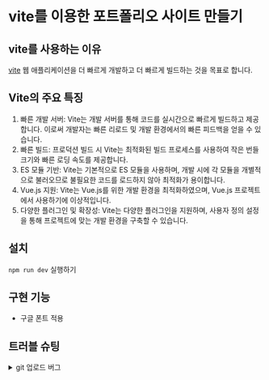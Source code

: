 # vite를 이용한 포트폴리오 사이트 만들기

## vite를 사용하는 이유

[vite](https://ko.vitejs.dev/guide/)
웹 애플리케이션을 더 빠르게 개발하고 더 빠르게 빌드하는 것을 목표로 합니다.

## Vite의 주요 특징

1. 빠른 개발 서버: Vite는 개발 서버를 통해 코드를 실시간으로 빠르게 빌드하고 제공합니다. 이로써 개발자는 빠른 리로드 및 개발 환경에서의 빠른 피드백을 얻을 수 있습니다.
2. 빠른 빌드: 프로덕션 빌드 시 Vite는 최적화된 빌드 프로세스를 사용하여 작은 번들 크기와 빠른 로딩 속도를 제공합니다.
3. ES 모듈 기반: Vite는 기본적으로 ES 모듈을 사용하며, 개발 시에 각 모듈을 개별적으로 불러오므로 불필요한 코드를 로드하지 않아 최적화가 용이합니다.
4. Vue.js 지원: Vite는 Vue.js를 위한 개발 환경을 최적화하였으며, Vue.js 프로젝트에서 사용하기에 이상적입니다.
5. 다양한 플러그인 및 확장성: Vite는 다양한 플러그인을 지원하며, 사용자 정의 설정을 통해 프로젝트에 맞는 개발 환경을 구축할 수 있습니다.

## 설치

`npm run dev` 실행하기

## 구현 기능

- 구글 폰트 적용

## 트러블 슈팅

<details>
<summary>git 업로드 버그</summary>

<!-- summary 아래 한칸 공백 두어야함 -->

## git 업로드 권한 버그(해결) :

# 권한으로 인한 업로드 버그 해결

윈도우 자격증명 > git 아이디 변경
`git remote set-url origin https://github.com@audgns722/vite-project2023.git` > `git push -u origin master`
깃헙 패스워드 입력을 하라는 창이 나오고 입력을 하시면 본인의 깃주소에 소스코드가 올라갑니다.
인증이 끝난 후부터는 git push만 하면 기존의 세팅한 주소로 바로 푸쉬가 됩니다.1

</details>
